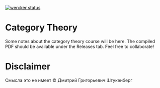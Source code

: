 [![wercker status](https://app.wercker.com/status/a60d626a62a182b317a8e1cc4a1e1851/m/master "wercker status")](https://app.wercker.com/project/byKey/a60d626a62a182b317a8e1cc4a1e1851)

Category Theory
===============

Some notes about the category theory course will be here. The compiled PDF should be available under the Releases tab. Feel free to collaborate!

# Disclaimer
Смысла это не имеет © Дмитрий Григорьевич Штукенберг
